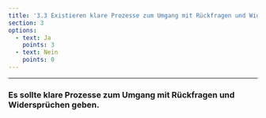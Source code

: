 ```yaml
---
title: '3.3 Existieren klare Prozesse zum Umgang mit Rückfragen und Widersprüchen?'
section: 3
options:
  - text: Ja
    points: 3
  - text: Nein
    points: 0
---
```


---

### Es sollte klare Prozesse zum Umgang mit Rückfragen und Widersprüchen geben.
